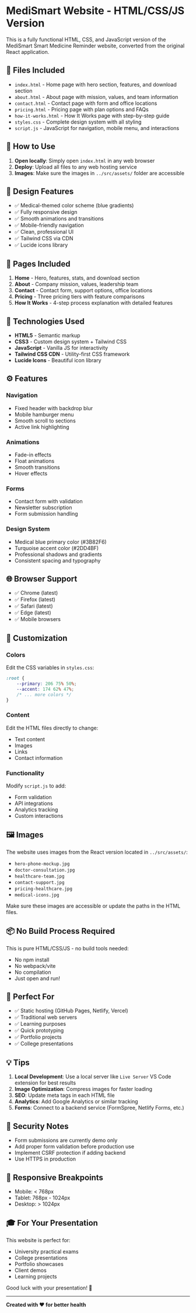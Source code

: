 # MediSmart Website - HTML/CSS/JS Version

This is a fully functional HTML, CSS, and JavaScript version of the MediSmart Smart Medicine Reminder website, converted from the original React application.

## 📁 Files Included

- `index.html` - Home page with hero section, features, and download section
- `about.html` - About page with mission, values, and team information
- `contact.html` - Contact page with form and office locations
- `pricing.html` - Pricing page with plan options and FAQs
- `how-it-works.html` - How It Works page with step-by-step guide
- `styles.css` - Complete design system with all styling
- `script.js` - JavaScript for navigation, mobile menu, and interactions

## 🚀 How to Use

1. **Open locally**: Simply open `index.html` in any web browser
2. **Deploy**: Upload all files to any web hosting service
3. **Images**: Make sure the images in `../src/assets/` folder are accessible

## 🎨 Design Features

- ✅ Medical-themed color scheme (blue gradients)
- ✅ Fully responsive design
- ✅ Smooth animations and transitions
- ✅ Mobile-friendly navigation
- ✅ Clean, professional UI
- ✅ Tailwind CSS via CDN
- ✅ Lucide icons library

## 📱 Pages Included

1. **Home** - Hero, features, stats, and download section
2. **About** - Company mission, values, leadership team
3. **Contact** - Contact form, support options, office locations
4. **Pricing** - Three pricing tiers with feature comparisons
5. **How It Works** - 4-step process explanation with detailed features

## 🔧 Technologies Used

- **HTML5** - Semantic markup
- **CSS3** - Custom design system + Tailwind CSS
- **JavaScript** - Vanilla JS for interactivity
- **Tailwind CSS CDN** - Utility-first CSS framework
- **Lucide Icons** - Beautiful icon library

## ⚙️ Features

### Navigation
- Fixed header with backdrop blur
- Mobile hamburger menu
- Smooth scroll to sections
- Active link highlighting

### Animations
- Fade-in effects
- Float animations
- Smooth transitions
- Hover effects

### Forms
- Contact form with validation
- Newsletter subscription
- Form submission handling

### Design System
- Medical blue primary color (#3B82F6)
- Turquoise accent color (#2DD4BF)
- Professional shadows and gradients
- Consistent spacing and typography

## 🌐 Browser Support

- ✅ Chrome (latest)
- ✅ Firefox (latest)
- ✅ Safari (latest)
- ✅ Edge (latest)
- ✅ Mobile browsers

## 📝 Customization

### Colors
Edit the CSS variables in `styles.css`:
```css
:root {
    --primary: 206 75% 50%;
    --accent: 174 62% 47%;
    /* ... more colors */
}
```

### Content
Edit the HTML files directly to change:
- Text content
- Images
- Links
- Contact information

### Functionality
Modify `script.js` to add:
- Form validation
- API integrations
- Analytics tracking
- Custom interactions

## 🖼️ Images

The website uses images from the React version located in `../src/assets/`:
- `hero-phone-mockup.jpg`
- `doctor-consultation.jpg`
- `healthcare-team.jpg`
- `contact-support.jpg`
- `pricing-healthcare.jpg`
- `medical-icons.jpg`

Make sure these images are accessible or update the paths in the HTML files.

## 📦 No Build Process Required

This is pure HTML/CSS/JS - no build tools needed:
- No npm install
- No webpack/vite
- No compilation
- Just open and run!

## 🎯 Perfect For

- ✅ Static hosting (GitHub Pages, Netlify, Vercel)
- ✅ Traditional web servers
- ✅ Learning purposes
- ✅ Quick prototyping
- ✅ Portfolio projects
- ✅ College presentations

## 💡 Tips

1. **Local Development**: Use a local server like `Live Server` VS Code extension for best results
2. **Image Optimization**: Compress images for faster loading
3. **SEO**: Update meta tags in each HTML file
4. **Analytics**: Add Google Analytics or similar tracking
5. **Forms**: Connect to a backend service (FormSpree, Netlify Forms, etc.)

## 🔐 Security Notes

- Form submissions are currently demo only
- Add proper form validation before production use
- Implement CSRF protection if adding backend
- Use HTTPS in production

## 📱 Responsive Breakpoints

- Mobile: < 768px
- Tablet: 768px - 1024px
- Desktop: > 1024px

## 🎓 For Your Presentation

This website is perfect for:
- University practical exams
- College presentations
- Portfolio showcases
- Client demos
- Learning projects

Good luck with your presentation! 🚀

---

**Created with ❤️ for better health**

